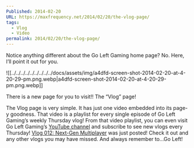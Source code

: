 ```yaml
---
Published: 2014-02-20
URL: https://maxfrequency.net/2014/02/20/the-vlog-page/
tags:
  - Vlog
  - Video
permalink: 2014/02/20/the-vlog-page/
---
```

Notice anything different about the Go Left Gaming home page? No. Here, I’ll point it out for you.

![[../../../../../../../../../docs/assets/img/a4dfd-screen-shot-2014-02-20-at-4-20-29-pm.png.webp|a4dfd-screen-shot-2014-02-20-at-4-20-29-pm.png.webp]]

There is a new page for you to visit!! The “Vlog” page!

The Vlog page is very simple. It has just one video embedded into its page-y goodness. That video is a playlist for every single episode of Go Left Gaming’s weekly Thursday vlog! From that video playlist, you can even visit Go Left Gaming’s [YouTube channel](http://www.youtube.com/maxfrequency) and subscribe to see new vlogs every Thursday! [Vlog 012: Next-Gen Multiplayer](https://www.youtube.com/watch?v=5DaqVdzkQhI&list=PLxCxW3Sbhy5b4IYDcsakl7fOUEZJy7uQk&index=1) was just posted! Check it out and any other vlogs you may have missed. And always remember to…Go Left!